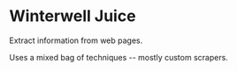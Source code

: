 
# Winterwell Juice

Extract information from web pages.

Uses a mixed bag of techniques -- mostly custom scrapers. 
